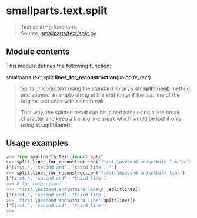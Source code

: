 # smallparts.text.split

> Text splitting functions.  
> Source: [smallparts/text/split.py](https://github.com/blackstream-x/smallparts/blob/master/smallparts/text/split.py)

## Module contents

This module defines the following function:

smallparts.text.split.**lines_for_reconstruction**(*unicode_text*)

> Splits *unicode_text* using the standard library’s **str.splitlines()** method,
> and append an empty string at the end (only) if the last line
> of the original text ends with a line break.
>
> That way, the splitted result can be joined back using a line break character
> and keep a trailing line break which would be lost if only using
> **str.splitlines()**.

## Usage examples

```python
>>> from smallparts.text import split
>>> split.lines_for_reconstruction('first,\nsecond and\nthird line\n')
['first,', 'second and', 'third line', '']
>>> split.lines_for_reconstruction('first,\nsecond and\nthird line')
['first,', 'second and', 'third line']
>>> # for comparison:
>>> 'first,\nsecond and\nthird line\n'.splitlines()
['first,', 'second and', 'third line']
>>> 'first,\nsecond and\nthird line'.splitlines()
['first,', 'second and', 'third line']
>>> 
```

